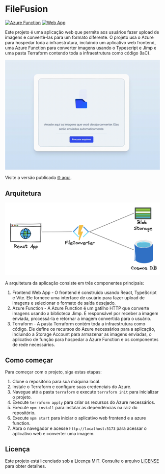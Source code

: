 # FileFusion

[![Azure Function](https://github.com/lucassarcanjo/filefusion/actions/workflows/main_filefusion-function.yml/badge.svg)](https://github.com/lucassarcanjo/filefusion/actions/workflows/main_filefusion-function.yml) [![Web App](https://github.com/lucassarcanjo/filefusion/actions/workflows/main_filefusion-web.yml/badge.svg)](https://github.com/lucassarcanjo/filefusion/actions/workflows/main_filefusion-web.yml)

Este projeto é uma aplicação web que permite aos usuários fazer upload de imagens e convertê-las para um formato diferente. O projeto usa o Azure para hospedar toda a infraestrutura, incluindo um aplicativo web frontend, uma Azure Function para converter imagens usando o Typescript e Jimp e uma pasta Terraform contendo toda a infraestrutura como código (IaC).

![Screenshot](docs/app.gif)

Visite a versão publicada [🌐 aqui](https://ashy-pebble-04e23f00f.3.azurestaticapps.net/).

## Arquitetura

![Architecture](docs/architecture.png)

A arquitetura da aplicação consiste em três componentes principais:

1. Frontend Web App - O frontend é construído usando React, TypeScript e Vite. Ele fornece uma interface de usuário para fazer upload de imagens e selecionar o formato de saída desejado.
2. Azure Function - A Azure Function é um gatilho HTTP que converte imagens usando a biblioteca Jimp. É responsável por receber a imagem enviada, processá-la e retornar a imagem convertida para o usuário.
3. Terraform - A pasta Terraform contém toda a infraestrutura como código. Ele define os recursos do Azure necessários para a aplicação, incluindo a Storage Account para armazenar as imagens enviadas, o aplicativo de função para hospedar a Azure Function e os componentes de rede necessários.

## Como começar

Para começar com o projeto, siga estas etapas:

1. Clone o repositório para sua máquina local.
2. Instale o Terraform e configure suas credenciais do Azure.
3. Navegue até a pasta `terraform` e execute `terraform init` para inicializar o projeto.
4. Execute `terraform apply` para criar os recursos do Azure necessários.
5. Execute `npm install` para instalar as dependências na raiz do repositório.
6. Execute `npm start` para iniciar o aplicativo web frontend e a azure function.
7. Abra o navegador e acesse `http://localhost:5173` para acessar o aplicativo web e converter uma imagem.

## Licença

Este projeto está licenciado sob a Licença MIT. Consulte o arquivo [LICENSE](LICENSE) para obter detalhes.